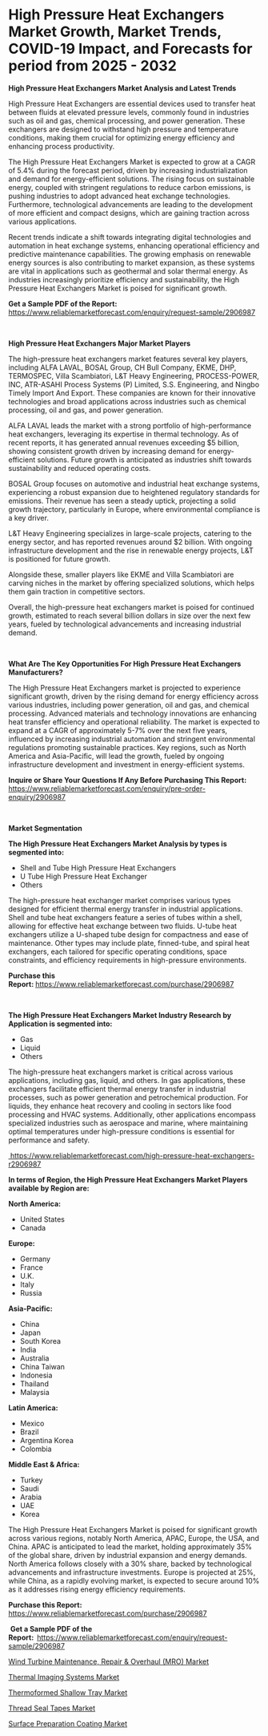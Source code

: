 <p><h1>High Pressure Heat Exchangers Market Growth, Market Trends, COVID-19 Impact, and Forecasts for period from 2025 - 2032</h1></p><p><strong>High Pressure Heat Exchangers Market Analysis and Latest Trends</strong></p>
<p><p>High Pressure Heat Exchangers are essential devices used to transfer heat between fluids at elevated pressure levels, commonly found in industries such as oil and gas, chemical processing, and power generation. These exchangers are designed to withstand high pressure and temperature conditions, making them crucial for optimizing energy efficiency and enhancing process productivity.</p><p>The High Pressure Heat Exchangers Market is expected to grow at a CAGR of 5.4% during the forecast period, driven by increasing industrialization and demand for energy-efficient solutions. The rising focus on sustainable energy, coupled with stringent regulations to reduce carbon emissions, is pushing industries to adopt advanced heat exchange technologies. Furthermore, technological advancements are leading to the development of more efficient and compact designs, which are gaining traction across various applications.</p><p>Recent trends indicate a shift towards integrating digital technologies and automation in heat exchange systems, enhancing operational efficiency and predictive maintenance capabilities. The growing emphasis on renewable energy sources is also contributing to market expansion, as these systems are vital in applications such as geothermal and solar thermal energy. As industries increasingly prioritize efficiency and sustainability, the High Pressure Heat Exchangers Market is poised for significant growth.</p></p>
<p><strong>Get a Sample PDF of the Report:&nbsp;</strong> <a href="https://www.reliablemarketforecast.com/enquiry/request-sample/2906987?utm_campaign=1890&utm_medium=2&utm_source=Github&utm_content=ia&utm_term=12032025&utm_id=high-pressure-heat-exchangers">https://www.reliablemarketforecast.com/enquiry/request-sample/2906987</a></p>
<p>&nbsp;</p>
<p><strong>High Pressure Heat Exchangers Major Market Players</strong></p>
<p><p>The high-pressure heat exchangers market features several key players, including ALFA LAVAL, BOSAL Group, CH Bull Company, EKME, DHP, TERMOSPEC, Villa Scambiatori, L&T Heavy Engineering, PROCESS-POWER, INC, ATR-ASAHI Process Systems (P) Limited, S.S. Engineering, and Ningbo Timely Import And Export. These companies are known for their innovative technologies and broad applications across industries such as chemical processing, oil and gas, and power generation.</p><p>ALFA LAVAL leads the market with a strong portfolio of high-performance heat exchangers, leveraging its expertise in thermal technology. As of recent reports, it has generated annual revenues exceeding $5 billion, showing consistent growth driven by increasing demand for energy-efficient solutions. Future growth is anticipated as industries shift towards sustainability and reduced operating costs.</p><p>BOSAL Group focuses on automotive and industrial heat exchange systems, experiencing a robust expansion due to heightened regulatory standards for emissions. Their revenue has seen a steady uptick, projecting a solid growth trajectory, particularly in Europe, where environmental compliance is a key driver.</p><p>L&T Heavy Engineering specializes in large-scale projects, catering to the energy sector, and has reported revenues around $2 billion. With ongoing infrastructure development and the rise in renewable energy projects, L&T is positioned for future growth.</p><p>Alongside these, smaller players like EKME and Villa Scambiatori are carving niches in the market by offering specialized solutions, which helps them gain traction in competitive sectors.</p><p>Overall, the high-pressure heat exchangers market is poised for continued growth, estimated to reach several billion dollars in size over the next few years, fueled by technological advancements and increasing industrial demand.</p></p>
<p>&nbsp;</p>
<p><strong>What Are The Key Opportunities For High Pressure Heat Exchangers Manufacturers?</strong></p>
<p><p>The High Pressure Heat Exchangers market is projected to experience significant growth, driven by the rising demand for energy efficiency across various industries, including power generation, oil and gas, and chemical processing. Advanced materials and technology innovations are enhancing heat transfer efficiency and operational reliability. The market is expected to expand at a CAGR of approximately 5-7% over the next five years, influenced by increasing industrial automation and stringent environmental regulations promoting sustainable practices. Key regions, such as North America and Asia-Pacific, will lead the growth, fueled by ongoing infrastructure development and investment in energy-efficient systems.</p></p>
<p><strong>Inquire or Share Your Questions If Any Before Purchasing This Report:</strong> <a href="https://www.reliablemarketforecast.com/enquiry/pre-order-enquiry/2906987?utm_campaign=1890&utm_medium=2&utm_source=Github&utm_content=ia&utm_term=12032025&utm_id=high-pressure-heat-exchangers">https://www.reliablemarketforecast.com/enquiry/pre-order-enquiry/2906987</a></p>
<p>&nbsp;</p>
<p><strong>Market Segmentation</strong></p>
<p><strong>The High Pressure Heat Exchangers Market Analysis by types is segmented into:</strong></p>
<p><ul><li>Shell and Tube High Pressure Heat Exchangers</li><li>U Tube High Pressure Heat Exchanger</li><li>Others</li></ul></p>
<p><p>The high-pressure heat exchanger market comprises various types designed for efficient thermal energy transfer in industrial applications. Shell and tube heat exchangers feature a series of tubes within a shell, allowing for effective heat exchange between two fluids. U-tube heat exchangers utilize a U-shaped tube design for compactness and ease of maintenance. Other types may include plate, finned-tube, and spiral heat exchangers, each tailored for specific operating conditions, space constraints, and efficiency requirements in high-pressure environments.</p></p>
<p><strong>Purchase this Report:&nbsp;</strong><a href="https://www.reliablemarketforecast.com/purchase/2906987?utm_campaign=1890&utm_medium=2&utm_source=Github&utm_content=ia&utm_term=12032025&utm_id=high-pressure-heat-exchangers">https://www.reliablemarketforecast.com/purchase/2906987</a></p>
<p>&nbsp;</p>
<p><strong>The High Pressure Heat Exchangers Market Industry Research by Application is segmented into:</strong></p>
<p><ul><li>Gas</li><li>Liquid</li><li>Others</li></ul></p>
<p><p>The high-pressure heat exchangers market is critical across various applications, including gas, liquid, and others. In gas applications, these exchangers facilitate efficient thermal energy transfer in industrial processes, such as power generation and petrochemical production. For liquids, they enhance heat recovery and cooling in sectors like food processing and HVAC systems. Additionally, other applications encompass specialized industries such as aerospace and marine, where maintaining optimal temperatures under high-pressure conditions is essential for performance and safety.</p></p>
<p><a href="https://www.reliablemarketforecast.com/high-pressure-heat-exchangers-r2906987?utm_campaign=1890&utm_medium=2&utm_source=Github&utm_content=ia&utm_term=12032025&utm_id=high-pressure-heat-exchangers">&nbsp;https://www.reliablemarketforecast.com/high-pressure-heat-exchangers-r2906987</a></p>
<p><strong>In terms of Region, the High Pressure Heat Exchangers Market Players available by Region are:</strong></p>
<p>
    <p> <strong> North America: </strong>
        <ul>
            <li>United States</li>
            <li>Canada</li>
        </ul>
        </p> 
    <p> <strong> Europe: </strong>
        <ul>
            <li>Germany</li>
            <li>France</li>
            <li>U.K.</li>
            <li>Italy</li>
            <li>Russia</li>
        </ul>
        </p> 
    <p> <strong> Asia-Pacific: </strong>
        <ul>
            <li>China</li>
            <li>Japan</li>
            <li>South Korea</li>
            <li>India</li>
            <li>Australia</li>
            <li>China Taiwan</li>
            <li>Indonesia</li>
            <li>Thailand</li>
            <li>Malaysia</li>
        </ul>
        </p> 
    <p> <strong> Latin America: </strong>
        <ul>
            <li>Mexico</li>
            <li>Brazil</li>
            <li>Argentina Korea</li>
            <li>Colombia</li>
        </ul>
        </p> 
    <p> <strong> Middle East & Africa: </strong>
        <ul>
            <li>Turkey</li>
            <li>Saudi</li>
            <li>Arabia</li>
            <li>UAE</li>
            <li>Korea</li>
        </ul>
    </p>
    </p>
<p><p>The High Pressure Heat Exchangers Market is poised for significant growth across various regions, notably North America, APAC, Europe, the USA, and China. APAC is anticipated to lead the market, holding approximately 35% of the global share, driven by industrial expansion and energy demands. North America follows closely with a 30% share, backed by technological advancements and infrastructure investments. Europe is projected at 25%, while China, as a rapidly evolving market, is expected to secure around 10% as it addresses rising energy efficiency requirements.</p></p>
<p><strong>Purchase this Report: </strong><a href="https://www.reliablemarketforecast.com/purchase/2906987?utm_campaign=1890&utm_medium=2&utm_source=Github&utm_content=ia&utm_term=12032025&utm_id=high-pressure-heat-exchangers">https://www.reliablemarketforecast.com/purchase/2906987</a></p>
<p>&nbsp;<strong>Get a Sample PDF of the Report:&nbsp;&nbsp;</strong><a href="https://www.reliablemarketforecast.com/enquiry/request-sample/2906987?utm_campaign=1890&utm_medium=2&utm_source=Github&utm_content=ia&utm_term=12032025&utm_id=high-pressure-heat-exchangers">https://www.reliablemarketforecast.com/enquiry/request-sample/2906987</a></p>
<p><strong></strong></p>
<p><p><a href="https://github.com/mayabungard8092/Market-Research-Report-List-1/blob/main/wind-turbine-maintenance-repair-overhaul-mro-market.md?utm_campaign=1890&utm_medium=2&utm_source=Github&utm_content=ia&utm_term=12032025&utm_id=high-pressure-heat-exchangers">Wind Turbine Maintenance, Repair & Overhaul (MRO) Market</a></p><p><a href="https://github.com/penecorodz74/Market-Research-Report-List-1/blob/main/thermal-imaging-systems-market.md?utm_campaign=1890&utm_medium=2&utm_source=Github&utm_content=ia&utm_term=12032025&utm_id=high-pressure-heat-exchangers">Thermal Imaging Systems Market</a></p><p><a href="https://github.com/sadimsamid/Market-Research-Report-List-1/blob/main/thermoformed-shallow-tray-market.md?utm_campaign=1890&utm_medium=2&utm_source=Github&utm_content=ia&utm_term=12032025&utm_id=high-pressure-heat-exchangers">Thermoformed Shallow Tray Market</a></p><p><a href="https://github.com/mathastilley812967/Market-Research-Report-List-1/blob/main/thread-seal-tapes-market.md?utm_campaign=1890&utm_medium=2&utm_source=Github&utm_content=ia&utm_term=12032025&utm_id=high-pressure-heat-exchangers">Thread Seal Tapes Market</a></p><p><a href="https://github.com/boysabotzoc/Market-Research-Report-List-1/blob/main/surface-preparation-coating-market.md?utm_campaign=1890&utm_medium=2&utm_source=Github&utm_content=ia&utm_term=12032025&utm_id=high-pressure-heat-exchangers">Surface Preparation Coating Market</a></p></p>